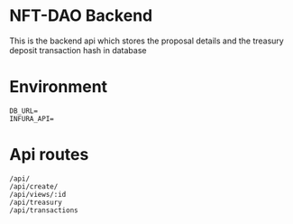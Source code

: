 # NFT-DAO Backend

This is the backend api which stores the proposal details and the treasury deposit transaction hash in database

# Environment

```
DB_URL=
INFURA_API=
```

# Api routes

```
/api/
/api/create/
/api/views/:id
/api/treasury
/api/transactions
```
